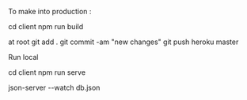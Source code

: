To make into production :

cd client
npm run build 

at root
git add .
git commit -am "new changes"
git push heroku master

Run local

cd client 
npm run serve 

json-server --watch db.json